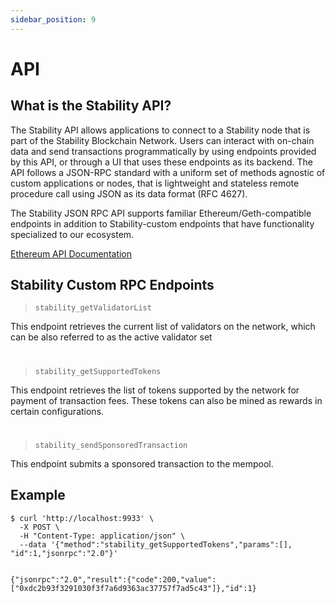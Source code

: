 ```yaml
---
sidebar_position: 9
---
```


# API

## What is the Stability API?
The Stability API allows applications to connect to a Stability node that is part of the Stability Blockchain Network. Users can interact with on-chain data and send transactions programmatically by using endpoints provided by this API, or through a UI that uses these endpoints as its backend. The API follows a JSON-RPC standard with a uniform set of methods agnostic of custom applications or nodes, that is lightweight and stateless remote procedure call using JSON as its data format (RFC 4627).  

The Stability JSON RPC API supports familiar Ethereum/Geth-compatible endpoints in addition to Stability-custom endpoints that have functionality specialized to our ecosystem.  
  
[Ethereum API Documentation](https://ethereum.github.io/execution-apis/api-documentation/)

## Stability Custom RPC Endpoints  

>```stability_getValidatorList```  

This endpoint retrieves the current list of validators on the network, which can be also referred to as the active validator set 
# 
>```stability_getSupportedTokens```  

This endpoint retrieves the list of tokens supported by the network for payment of transaction fees. These tokens can also be mined as rewards in certain configurations.  
#  
>```stability_sendSponsoredTransaction```

This endpoint submits a sponsored transaction to the mempool. 
  
## Example
~~~
$ curl 'http://localhost:9933' \
  -X POST \
  -H "Content-Type: application/json" \
  --data '{"method":"stability_getSupportedTokens","params":[], "id":1,"jsonrpc":"2.0"}'


{"jsonrpc":"2.0","result":{"code":200,"value":["0xdc2b93f3291030f3f7a6d9363ac37757f7ad5c43"]},"id":1}
~~~
